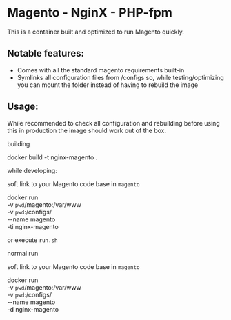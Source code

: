 # Magento - NginX - PHP-fpm 

This is a container built and optimized to run Magento quickly.

## Notable features:
- Comes with all the standard magento requirements built-in
- Symlinks all configuration files from /configs so, while testing/optimizing you can mount 
   the folder instead of having to rebuild the image

## Usage:

While recommended to check all configuration and rebuilding before using this in production
the image should work out of the box. 


building

  docker build -t nginx-magento .

while developing:

  soft link to your Magento code base in `magento`

  docker run \
  -v `pwd`/magento:/var/www \
  -v `pwd`:/configs/ \
  --name magento \
  -ti nginx-magento

  or execute `run.sh`

normal run

  soft link to your Magento code base in `magento`

  docker run \
  -v `pwd`/magento:/var/www \
  -v `pwd`:/configs/ \
  --name magento \
  -d nginx-magento
